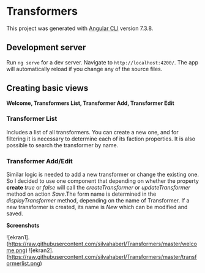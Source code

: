 # Transformers

This project was generated with [Angular CLI](https://github.com/angular/angular-cli) version 7.3.8.

## Development server

Run `ng serve` for a dev server. Navigate to `http://localhost:4200/`. The app will automatically reload if you change any of the source files.


## Creating basic views 

**Welcome, Transformers List, Transformer Add, Transformer Edit**

### Transformer List

Includes a list of all transformers. You can create a new one, and for filtering it is necessary to determine each of its faction properties.
It is also possible to search the transformer by name.

### Transformer Add/Edit

Similar logic is needed to add a new transformer or change the existing one. So I decided to use one component that depending on whether the property **create** *true* or *false* will call the *createTransformer* or *updateTransformer* method on action *Save*.The form name is determined in the *displayTransformer* method, depending on the name of Transformer. If a new transformer is created, its name is *New* which can be modified and saved.

**Screenshots**

![ekran1].(https://raw.githubusercontent.com/silvahaberl/Transformers/master/welcome.png)
![ekran2].(https://raw.githubusercontent.com/silvahaberl/Transformers/master/transformerlist.png)
